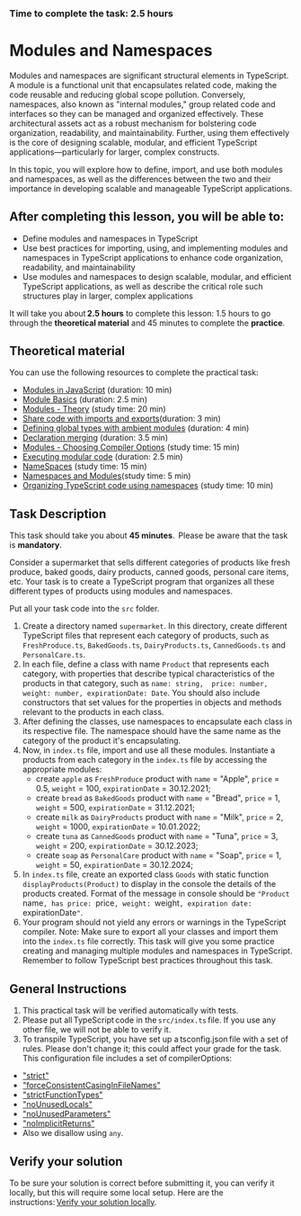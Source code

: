 ### Time to complete the task: 2.5 hours

# Modules and Namespaces

Modules and namespaces are significant structural elements in TypeScript. A module is a functional unit that encapsulates related code, making the code reusable and reducing global scope pollution. Conversely, namespaces, also known as "internal modules," group related code and interfaces so they can be managed and organized effectively. These architectural assets act as a robust mechanism for bolstering code organization, readability, and maintainability. Further, using them effectively is the core of designing scalable, modular, and efficient TypeScript applications—particularly for larger, complex constructs.

In this topic, you will explore how to define, import, and use both modules and namespaces, as well as the differences between the two and their importance in developing scalable and manageable TypeScript applications.

## After completing this lesson, you will be able to:

- Define modules and namespaces in TypeScript
- Use best practices for importing, using, and implementing modules and namespaces in TypeScript applications to enhance code organization, readability, and maintainability
- Use modules and namespaces to design scalable, modular, and efficient TypeScript applications, as well as describe the critical role such structures play in larger, complex applications

It will take you about **2.5 hours** to complete this lesson: 1.5 hours to go through the **theoretical material** and 45 minutes to complete the **practice**.

## Theoretical material

You can use the following resources to complete the practical task:

- [Modules in JavaScript](https://medium.com/@manasamancharla11/understanding-javascript-modules-fba7f037fe49) (duration: 10 min)
- [Module Basics](https://www.linkedin.com/learning/typescript-essential-training-14687057/module-basics?u=2113185) (duration: 2.5 min)
- [Modules - Theory](https://www.typescriptlang.org/docs/handbook/modules/theory.html) (study time: 20 min)
- [Share code with imports and exports](https://www.linkedin.com/learning/typescript-essential-training-14687057/share-code-with-imports-and-exports?resume=false&u=2113185)(duration: 3 min)
- [Defining global types with ambient modules](https://www.linkedin.com/learning/typescript-essential-training-14687057/defining-global-types-with-ambient-modules?resume=false&u=2113185) (duration: 4 min)
- [Declaration merging](https://www.linkedin.com/learning/typescript-essential-training-14687057/declaration-merging?resume=false&u=2113185) (duration: 3.5 min)
- [Modules - Choosing Compiler Options](https://www.typescriptlang.org/docs/handbook/modules/guides/choosing-compiler-options.html) (study time: 15 min)
- [Executing modular code](https://www.linkedin.com/learning/typescript-essential-training-14687057/executing-modular-code?resume=false&u=2113185) (duration: 2.5 min)
- [NameSpaces](https://www.typescriptlang.org/docs/handbook/namespaces.html) (study time: 15 min)
- [Namespaces and Modules](https://www.typescriptlang.org/docs/handbook/namespaces-and-modules.html)(study time: 5 min)
- [Organizing TypeScript code using namespaces](https://blog.logrocket.com/organizing-typescript-code-using-namespaces/) (study time: 10 min)

## Task Description

This task should take you about **45 minutes**. 
Please be aware that the task is **mandatory**.

Consider a supermarket that sells different categories of products like fresh produce, baked goods, dairy products, canned goods, personal care items, etc. Your task is to create a TypeScript program that organizes all these different types of products using modules and namespaces.

Put all your task code into the `src` folder.

1. Create a directory named `supermarket`. In this directory, create different TypeScript files that represent each category of products, such as `FreshProduce.ts`, `BakedGoods.ts`, `DairyProducts.ts`, `CannedGoods.ts` and `PersonalCare.ts`.
2. In each file, define a class with name `Product` that represents each category, with properties that describe typical characteristics of the products in that category, such as `name: string,  price: number,  weight: number, expirationDate: Date`. You should also include constructors that set values for the properties in objects and methods relevant to the products in each class.
3. After defining the classes, use namespaces to encapsulate each class in its respective file. The namespace should have the same name as the category of the product it's encapsulating.
4. Now, in `index.ts` file, import and use all these modules. Instantiate a products from each category in the `index.ts` file by accessing the appropriate modules:
   - create `apple` as `FreshProduce` product with `name` = "Apple", `price` = 0.5, `weight` = 100, `expirationDate` = 30.12.2021;
   - create `bread` as `BakedGoods` product with `name` = "Bread", `price` = 1, `weight` = 500, `expirationDate` = 31.12.2021;
   - create `milk` as `DairyProducts` product with `name` = "Milk", `price` = 2, `weight` = 1000, `expirationDate` = 10.01.2022;
   - create `tuna` as `CannedGoods` product with `name` = "Tuna", `price` = 3, `weight` = 200, `expirationDate` = 30.12.2023;
   - create `soap` as `PersonalCare` product with `name` = "Soap", `price` = 1, `weight` = 50, `expirationDate` = 30.12.2024;
5. In `index.ts` file, create an exported class `Goods` with static function `displayProducts(Product)` to display in the console the details of the products created. Format of the message in console should be `"Product `name`, has price: `price`, weight: `weight`, expiration date: `expirationDate`"`.
6. Your program should not yield any errors or warnings in the TypeScript compiler.
   Note: Make sure to export all your classes and import them into the `index.ts` file correctly. This task will give you some practice creating and managing multiple modules and namespaces in TypeScript. Remember to follow TypeScript best practices throughout this task.

## General Instructions

1. This practical task will be verified automatically with tests.
2. Please put all TypeScript code in the `src/index.ts` file. If you use any other file, we will not be able to verify it.
3. To transpile TypeScript, you have set up a tsconfig.json file with a set of rules. Please don't change it; this could affect your grade for the task. This configuration file includes a set of compilerOptions:

- ["strict"](https://www.typescriptlang.org/tsconfig#strict)
- ["forceConsistentCasingInFileNames"](https://www.typescriptlang.org/tsconfig#forceConsistentCasingInFileNames)
- ["strictFunctionTypes"](https://www.typescriptlang.org/tsconfig#strictFunctionTypes)
- ["noUnusedLocals"](https://www.typescriptlang.org/tsconfig#noUnusedLocals)
- ["noUnusedParameters"](https://www.typescriptlang.org/tsconfig#noUnusedParameters)
- ["noImplicitReturns"](https://www.typescriptlang.org/tsconfig#noImplicitReturns)
- Also we disallow using `any`.

## Verify your solution 

To be sure your solution is correct before submitting it, you can verify it locally, but this will require some local setup. Here are the instructions: [Verify your solution locally](https://gitlab.com/gap-bs-front-end-autocode-documents/autocode-documents/-/blob/main/docs/VerifySolutionLocally.md).
